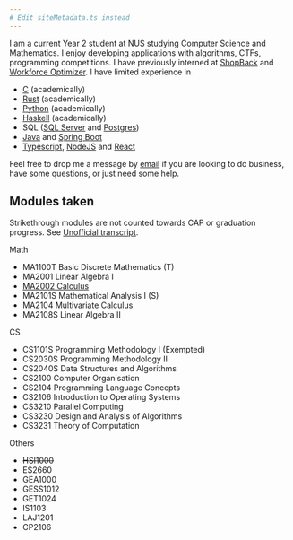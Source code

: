 ```yaml
---
# Edit siteMetadata.ts instead
---
```


I am a current Year 2 student at NUS studying Computer Science and Mathematics. I enjoy developing applications with algorithms, CTFs, programming competitions. I have previously interned at [ShopBack](https://www.linkedin.com/company/shopback-com/) and [Workforce Optimizer](https://www.linkedin.com/company/workforceoptimizer/). I have limited experience in
- [C](<https://en.wikipedia.org/wiki/C_(programming_language)>) (academically)
- [Rust](https://www.rust-lang.org/) (academically)
- [Python](https://www.python.org/) (academically)
- [Haskell](https://www.haskell.org/) (academically)
- SQL ([SQL Server](https://www.microsoft.com/en-sg/sql-server/) and [Postgres](https://www.postgresql.org/))
- [Java](https://www.java.com/en/) and [Spring Boot](https://spring.io/projects/spring-boot)
- [Typescript](https://www.typescriptlang.org/), [NodeJS](https://nodejs.org/) and [React](https://reactjs.org/)

Feel free to drop me a message by [email](mailto:xumarcus.sg+blog@gmail.com) if you are looking to do business, have some questions, or just need some help.

## Modules taken
Strikethrough modules are not counted towards CAP or graduation progress. See [Unofficial transcript](/static/attachments/about/N_SR_TSRPT.pdf).

Math
- MA1100T Basic Discrete Mathematics (T)
- MA2001 Linear Algebra I
- [MA2002 Calculus](/blog/ma2002)
- MA2101S Mathematical Analysis I (S)
- MA2104 Multivariate Calculus
- MA2108S Linear Algebra II

CS
- CS1101S Programming Methodology I (Exempted)
- CS2030S Programming Methodology II
- CS2040S Data Structures and Algorithms 
- CS2100 Computer Organisation
- CS2104 Programming Language Concepts
- CS2106 Introduction to Operating Systems
- CS3210 Parallel Computing
- CS3230 Design and Analysis of Algorithms
- CS3231 Theory of Computation

Others
- ~~HSI1000~~
- ES2660
- GEA1000
- GESS1012
- GET1024
- IS1103
- ~~LAJ1201~~
- CP2106
